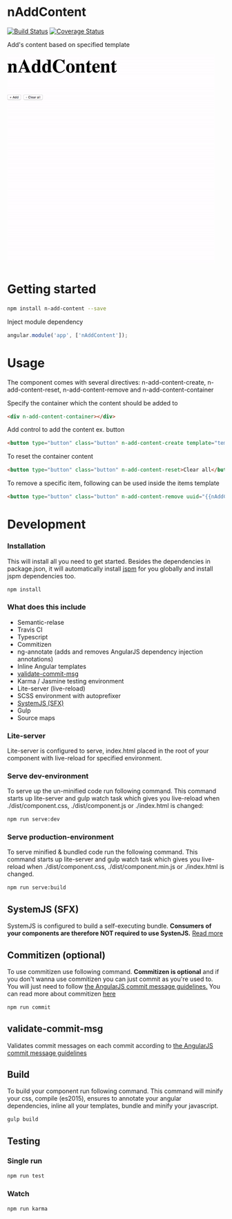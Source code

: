 # nAddContent
[![Build Status](https://travis-ci.org/nodes-frontend/nAddContent.svg?branch=master)](https://travis-ci.org/nodes-frontend/nAddContent) [![Coverage Status](https://coveralls.io/repos/github/nodes-frontend/nAddContent/badge.svg?branch=master)](https://coveralls.io/github/nodes-frontend/nAddContent?branch=master)

Add's content based on specified template

![Screencapture GIF](https://raw.githubusercontent.com/nodes-frontend/nAddContent/master/demo.gif)

# Getting started
```bash
npm install n-add-content --save
```
Inject module dependency

```js
angular.module('app', ['nAddContent']);
```

# Usage
The component comes with several directives: n-add-content-create, n-add-content-reset, n-add-content-remove and n-add-content-container 

Specify the container which the content should be added to
```html
<div n-add-content-container></div>
```

Add control to add the content ex. button

```html
<button type="button" class="button" n-add-content-create template="template.html">+ Add</button>
```

To reset the container content 
```html
<button type="button" class="button" n-add-content-reset>Clear all</button>
```

To remove a specific item, following can be used inside the items template
```html
<button type="button" class="button" n-add-content-remove uuid="{{nAddContentItem.uuid}}">Remove</button>
```

# Development

### Installation
This will install all you need to get started. Besides the dependencies in package.json, it will automatically install [jspm](http://jspm.io/) for you globally and install jspm dependencies too.  
```bash
npm install
```

### What does this include
  * Semantic-relase
  * Travis CI
  * Typescript
  * Commitizen
  * ng-annotate (adds and removes AngularJS dependency injection annotations)
  * Inline Angular templates
  * [validate-commit-msg](https://github.com/Frikki/validate-commit-message)
  * Karma / Jasmine testing environment
  * Lite-server (live-reload)
  * SCSS environment with autoprefixer
  * [SystemJS (SFX)](https://github.com/systemjs/builder#self-executing-sfx-bundles)
  * Gulp
  * Source maps

### Lite-server
Lite-server is configured to serve, index.html placed in the root of your component with live-reload for specified environment.
### Serve dev-environment
To serve up the un-minified code run following command. This command starts up lite-server and gulp watch task which gives you live-reload when ./dist/component.css, ./dist/component.js or ./index.html is changed:

```bash
npm run serve:dev
```
### Serve production-environment
To serve minified & bundled code run the following command. This command starts up lite-server and gulp watch task which gives you live-reload when ./dist/component.css, ./dist/component.min.js or ./index.html is changed.

```bash
npm run serve:build
```
## SystemJS (SFX)
SystemJS is configured to build a self-executing bundle. **Consumers of your components are therefore NOT required to use SystenJS.** [Read more](https://github.com/systemjs/builder#self-executing-sfx-bundles)
## Commitizen (optional)
To use commitizen use following command. **Commitizen is optional** and if you don't wanna use commitizen you can just commit as you're used to. You will just need to follow [the AngularJS commit message guidelines.](https://docs.google.com/document/d/1rk04jEuGfk9kYzfqCuOlPTSJw3hEDZJTBN5E5f1SALo)
You can read more about commitizen [here](https://commitizen.github.io/cz-cli/)

```bash
npm run commit
```
## validate-commit-msg
Validates commit messages on each commit according to [the AngularJS commit message guidelines](https://docs.google.com/document/d/1rk04jEuGfk9kYzfqCuOlPTSJw3hEDZJTBN5E5f1SALo)
## Build
To build your component run following command. This command will minify your css, compile (es2015), ensures to annotate your angular dependencies, inline all your templates, bundle and minify your javascript.

```bash
gulp build
```
## Testing

### Single run
```bash
npm run test
```
### Watch
```bash
npm run karma
```